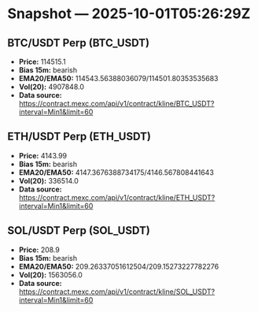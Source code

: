 # Snapshot — 2025-10-01T05:26:29Z

## BTC/USDT Perp (BTC_USDT)
- **Price:** 114515.1
- **Bias 15m:** bearish
- **EMA20/EMA50:** 114543.56388036079/114501.80353535683
- **Vol(20):** 4907848.0
- **Data source:** https://contract.mexc.com/api/v1/contract/kline/BTC_USDT?interval=Min1&limit=60

## ETH/USDT Perp (ETH_USDT)
- **Price:** 4143.99
- **Bias 15m:** bearish
- **EMA20/EMA50:** 4147.3676388734175/4146.567808441643
- **Vol(20):** 336514.0
- **Data source:** https://contract.mexc.com/api/v1/contract/kline/ETH_USDT?interval=Min1&limit=60

## SOL/USDT Perp (SOL_USDT)
- **Price:** 208.9
- **Bias 15m:** bearish
- **EMA20/EMA50:** 209.26337051612504/209.15273227782276
- **Vol(20):** 1563056.0
- **Data source:** https://contract.mexc.com/api/v1/contract/kline/SOL_USDT?interval=Min1&limit=60
